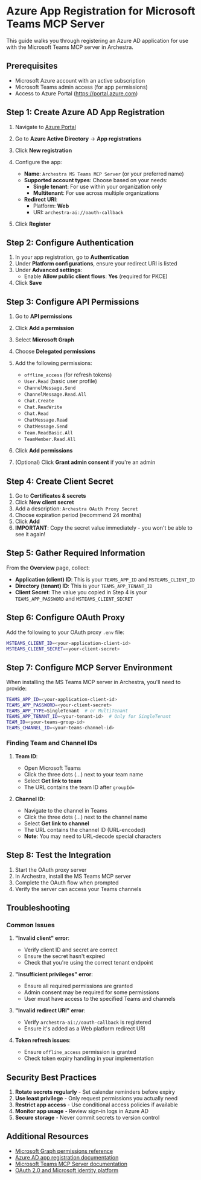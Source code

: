 # Azure App Registration for Microsoft Teams MCP Server

This guide walks you through registering an Azure AD application for use with the Microsoft Teams MCP server in Archestra.

## Prerequisites

- Microsoft Azure account with an active subscription
- Microsoft Teams admin access (for app permissions)
- Access to Azure Portal (https://portal.azure.com)

## Step 1: Create Azure AD App Registration

1. Navigate to [Azure Portal](https://portal.azure.com)
2. Go to **Azure Active Directory** → **App registrations**
3. Click **New registration**
4. Configure the app:
   - **Name**: `Archestra MS Teams MCP Server` (or your preferred name)
   - **Supported account types**: Choose based on your needs:
     - **Single tenant**: For use within your organization only
     - **Multitenant**: For use across multiple organizations
   - **Redirect URI**:
     - Platform: **Web**
     - URI: `archestra-ai://oauth-callback`

5. Click **Register**

## Step 2: Configure Authentication

1. In your app registration, go to **Authentication**
2. Under **Platform configurations**, ensure your redirect URI is listed
3. Under **Advanced settings**:
   - Enable **Allow public client flows**: **Yes** (required for PKCE)
4. Click **Save**

## Step 3: Configure API Permissions

1. Go to **API permissions**
2. Click **Add a permission**
3. Select **Microsoft Graph**
4. Choose **Delegated permissions**
5. Add the following permissions:
   - `offline_access` (for refresh tokens)
   - `User.Read` (basic user profile)
   - `ChannelMessage.Send`
   - `ChannelMessage.Read.All`
   - `Chat.Create`
   - `Chat.ReadWrite`
   - `Chat.Read`
   - `ChatMessage.Read`
   - `ChatMessage.Send`
   - `Team.ReadBasic.All`
   - `TeamMember.Read.All`

6. Click **Add permissions**
7. (Optional) Click **Grant admin consent** if you're an admin

## Step 4: Create Client Secret

1. Go to **Certificates & secrets**
2. Click **New client secret**
3. Add a description: `Archestra OAuth Proxy Secret`
4. Choose expiration period (recommend 24 months)
5. Click **Add**
6. **IMPORTANT**: Copy the secret value immediately - you won't be able to see it again!

## Step 5: Gather Required Information

From the **Overview** page, collect:

- **Application (client) ID**: This is your `TEAMS_APP_ID` and `MSTEAMS_CLIENT_ID`
- **Directory (tenant) ID**: This is your `TEAMS_APP_TENANT_ID`
- **Client Secret**: The value you copied in Step 4 is your `TEAMS_APP_PASSWORD` and `MSTEAMS_CLIENT_SECRET`

## Step 6: Configure OAuth Proxy

Add the following to your OAuth proxy `.env` file:

```bash
MSTEAMS_CLIENT_ID=<your-application-client-id>
MSTEAMS_CLIENT_SECRET=<your-client-secret>
```

## Step 7: Configure MCP Server Environment

When installing the MS Teams MCP server in Archestra, you'll need to provide:

```bash
TEAMS_APP_ID=<your-application-client-id>
TEAMS_APP_PASSWORD=<your-client-secret>
TEAMS_APP_TYPE=SingleTenant  # or MultiTenant
TEAMS_APP_TENANT_ID=<your-tenant-id>  # Only for SingleTenant
TEAM_ID=<your-teams-group-id>
TEAMS_CHANNEL_ID=<your-teams-channel-id>
```

### Finding Team and Channel IDs

1. **Team ID**:
   - Open Microsoft Teams
   - Click the three dots (...) next to your team name
   - Select **Get link to team**
   - The URL contains the team ID after `groupId=`

2. **Channel ID**:
   - Navigate to the channel in Teams
   - Click the three dots (...) next to the channel name
   - Select **Get link to channel**
   - The URL contains the channel ID (URL-encoded)
   - **Note**: You may need to URL-decode special characters

## Step 8: Test the Integration

1. Start the OAuth proxy server
2. In Archestra, install the MS Teams MCP server
3. Complete the OAuth flow when prompted
4. Verify the server can access your Teams channels

## Troubleshooting

### Common Issues

1. **"Invalid client" error**:
   - Verify client ID and secret are correct
   - Ensure the secret hasn't expired
   - Check that you're using the correct tenant endpoint

2. **"Insufficient privileges" error**:
   - Ensure all required permissions are granted
   - Admin consent may be required for some permissions
   - User must have access to the specified Teams and channels

3. **"Invalid redirect URI" error**:
   - Verify `archestra-ai://oauth-callback` is registered
   - Ensure it's added as a Web platform redirect URI

4. **Token refresh issues**:
   - Ensure `offline_access` permission is granted
   - Check token expiry handling in your implementation

## Security Best Practices

1. **Rotate secrets regularly** - Set calendar reminders before expiry
2. **Use least privilege** - Only request permissions you actually need
3. **Restrict app access** - Use conditional access policies if available
4. **Monitor app usage** - Review sign-in logs in Azure AD
5. **Secure storage** - Never commit secrets to version control

## Additional Resources

- [Microsoft Graph permissions reference](https://learn.microsoft.com/en-us/graph/permissions-reference)
- [Azure AD app registration documentation](https://learn.microsoft.com/en-us/azure/active-directory/develop/quickstart-register-app)
- [Microsoft Teams MCP Server documentation](https://github.com/InditexTech/mcp-teams-server)
- [OAuth 2.0 and Microsoft identity platform](https://learn.microsoft.com/en-us/azure/active-directory/develop/v2-oauth2-auth-code-flow)
